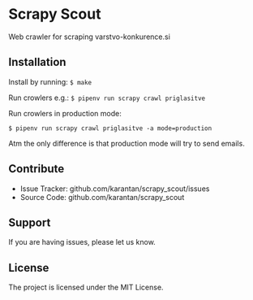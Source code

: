 
Scrapy Scout
============
Web crawler for scraping varstvo-konkurence.si


Installation
------------
Install by running: ``$ make``

Run crowlers e.g.:
``$ pipenv run scrapy crawl priglasitve``

Run crowlers in production mode:

``$ pipenv run scrapy crawl priglasitve -a mode=production``

Atm the only difference is that production mode will try to send emails.

Contribute
----------
- Issue Tracker: github.com/karantan/scrapy_scout/issues
- Source Code: github.com/karantan/scrapy_scout

Support
-------
If you are having issues, please let us know.

License
-------
The project is licensed under the MIT License.
